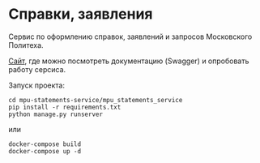 # Справки, заявления

Сервис по оформлению справок, заявлений и запросов Московского Политеха.

[Сайт](https://statements.6an.ru/), где можно посмотреть документацию (Swagger) и опробовать работу серсиса.

Запуск проекта:

```
cd mpu-statements-service/mpu_statements_service
pip install -r requirements.txt
python manage.py runserver
```

или

```
docker-compose build
docker-compose up -d
```
